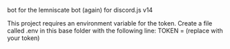 bot for the lemniscate bot (again)
for discord.js v14

This project requires an environment variable for the token.
Create a file called .env in this base folder with the following line:
TOKEN = (replace with your token)